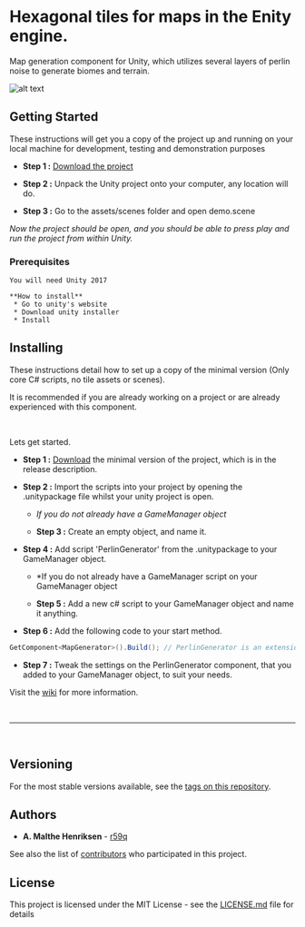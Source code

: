 # Hexagonal tiles for maps in the Enity engine.

Map generation component for Unity, which utilizes several layers of perlin noise to generate biomes and terrain.

![alt text](http://i67.tinypic.com/2m6lqnp.png)

## Getting Started

These instructions will get you a copy of the project up and running on your local machine for development, testing and demonstration purposes

 * **Step 1 :** [Download the project](https://github.com/r59q/Hexagonal_Tile-Map--Unity/releases)

 * **Step 2 :** Unpack the Unity project onto your computer, any location will do.

 * **Step 3 :** Go to the assets/scenes folder and open demo.scene
 
 *Now the project should be open, and you should be able to press play and run the project from within Unity.*

### Prerequisites

    You will need Unity 2017

    **How to install**
     * Go to unity's website
     * Download unity installer
     * Install

## Installing

These instructions detail how to set up a copy of the minimal version (Only core C# scripts, no tile assets or scenes).

It is recommended if you are already working on a project or are already experienced with this component.

&nbsp;

Lets get started.

 * **Step 1 :** [Download](https://github.com/r59q/Hexagonal_Tile-Map--Unity/releases) the minimal version of the project, which is in the release description.
 
 * **Step 2 :** Import the scripts into your project by opening the .unitypackage file whilst your unity project is open.
 
    * *If you do not already have a GameManager object*
 
    * **Step 3 :** Create an empty object, and name it.
 
 * **Step 4 :** Add script 'PerlinGenerator' from the .unitypackage to your GameManager object.
 
    * *If you do not already have a GameManager script on your GameManager object
 
    * **Step 5 :** Add a new c# script to your GameManager object and name it anything.
 
 * **Step 6 :** Add the following code to your start method.
 
```csharp
GetComponent<MapGenerator>().Build(); // PerlinGenerator is an extension of Mapgenerator
```

* **Step 7 :** Tweak the settings on the PerlinGenerator component, that you added to your GameManager object, to suit your needs.

Visit the [wiki](https://github.com/r59q/Hexagonal_Tile-Map--Unity/wiki) for more information.

&nbsp;

- - - -

&nbsp;


## Versioning

For the most stable versions available, see the [tags on this repository](https://github.com/r59q/Hexagonal_Tile-Map--Unity/tags). 

## Authors

* **A. Malthe Henriksen** - [r59q](https://github.com/r59q)

See also the list of [contributors](https://github.com/r59q/Hexagonal_Tile-Map--Unity/contributors) who participated in this project.

## License

This project is licensed under the MIT License - see the [LICENSE.md](LICENSE.md) file for details
